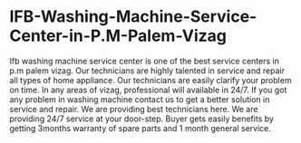 # IFB-Washing-Machine-Service-Center-in-P.M-Palem-Vizag
 Ifb washing machine service center is one of the best service centers in p.m palem vizag. Our technicians are highly talented in service and repair all types of home appliance. Our technicians are easily clarify your problem on time. In any areas of vizag, professional will available in 24/7. If you got any problem in washing machine contact us to get a better solution in service and repair. We are providing best technicians here. We are providing 24/7 service at your door-step. Buyer gets easily benefits by getting 3months warranty of spare parts and 1 month general service. 

